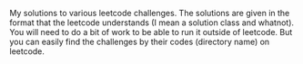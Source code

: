 My solutions to various leetcode challenges. The solutions are given in the
format that the leetcode understands (I mean a solution class and whatnot).
You will need to do a bit of work to be able to run it outside of leetcode.
But you can easily find the challenges by their codes (directory name) on
leetcode.